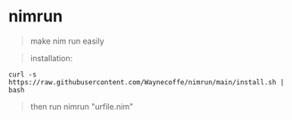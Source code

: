 # nimrun
> make nim run easily

> installation:
> 
```curl -s https://raw.githubusercontent.com/Waynecoffe/nimrun/main/install.sh | bash```

> then run nimrun "urfile.nim"

